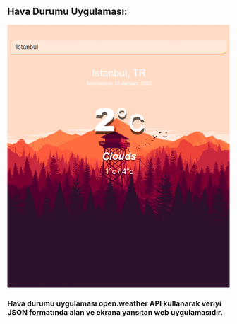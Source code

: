 ## Hava Durumu Uygulaması:
![Scheme](picture.png)

### Hava durumu uygulaması open.weather API kullanarak veriyi JSON formatında alan ve ekrana yansıtan web uygulamasıdır.
